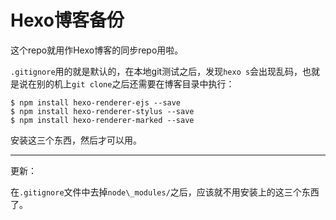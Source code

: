 # Hexo博客备份

这个repo就用作Hexo博客的同步repo用啦。

`.gitignore`用的就是默认的，在本地git测试之后，发现`hexo s`会出现乱码，也就是说在别的机上`git clone`之后还需要在博客目录中执行：

```
$ npm install hexo-renderer-ejs --save
$ npm install hexo-renderer-stylus --save
$ npm install hexo-renderer-marked --save          
```

安装这三个东西，然后才可以用。

-----

更新：

在`.gitignore`文件中去掉`node\_modules/`之后，应该就不用安装上的这三个东西了。


